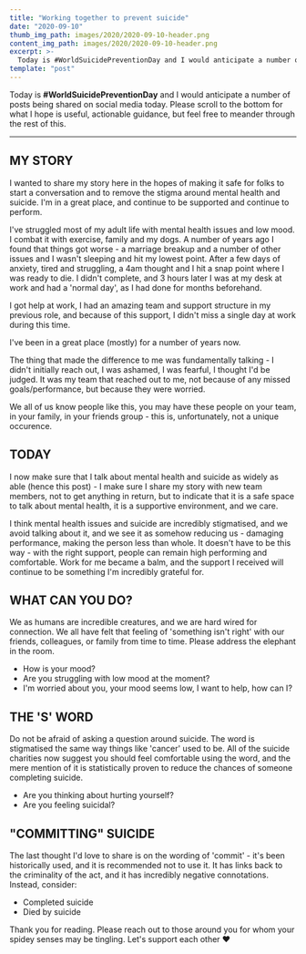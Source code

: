 ```yaml
---
title: "Working together to prevent suicide"
date: "2020-09-10"
thumb_img_path: images/2020/2020-09-10-header.png
content_img_path: images/2020/2020-09-10-header.png
excerpt: >-
  Today is #WorldSuicidePreventionDay and I would anticipate a number of posts being shared on linkedin today. Please scroll to the bottom for what I hope is useful, actionable guidance, but feel free to meander through the rest of this.
template: "post"
---
```


Today is **#WorldSuicidePreventionDay** and I would anticipate a number of posts being shared on social media today. Please scroll to the bottom for what I hope is useful, actionable guidance, but feel free to meander through the rest of this.

  

---

MY STORY
--------

I wanted to share my story here in the hopes of making it safe for folks to start a conversation and to remove the stigma around mental health and suicide. I'm in a great place, and continue to be supported and continue to perform.

I've struggled most of my adult life with mental health issues and low mood. I combat it with exercise, family and my dogs. A number of years ago I found that things got worse - a marriage breakup and a number of other issues and I wasn't sleeping and hit my lowest point. After a few days of anxiety, tired and struggling, a 4am thought and I hit a snap point where I was ready to die. I didn't complete, and 3 hours later I was at my desk at work and had a 'normal day', as I had done for months beforehand.

I got help at work, I had an amazing team and support structure in my previous role, and because of this support, I didn't miss a single day at work during this time.

I've been in a great place (mostly) for a number of years now.

The thing that made the difference to me was fundamentally talking - I didn't initially reach out, I was ashamed, I was fearful, I thought I'd be judged. It was my team that reached out to me, not because of any missed goals/performance, but because they were worried.

We all of us know people like this, you may have these people on your team, in your family, in your friends group - this is, unfortunately, not a unique occurence.

  

TODAY
-----

I now make sure that I talk about mental health and suicide as widely as able (hence this post) - I make sure I share my story with new team members, not to get anything in return, but to indicate that it is a safe space to talk about mental health, it is a supportive environment, and we care.

I think mental health issues and suicide are incredibly stigmatised, and we avoid talking about it, and we see it as somehow reducing us - damaging performance, making the person less than whole. It doesn't have to be this way - with the right support, people can remain high performing and comfortable. Work for me became a balm, and the support I received will continue to be something I'm incredibly grateful for.

  

WHAT CAN YOU DO?
----------------

We as humans are incredible creatures, and we are hard wired for connection. We all have felt that feeling of 'something isn't right' with our friends, colleagues, or family from time to time. Please address the elephant in the room.

*   How is your mood?
*   Are you struggling with low mood at the moment?
*   I'm worried about you, your mood seems low, I want to help, how can I?

THE 'S' WORD
------------

Do not be afraid of asking a question around suicide. The word is stigmatised the same way things like 'cancer' used to be. All of the suicide charities now suggest you should feel comfortable using the word, and the mere mention of it is statistically proven to reduce the chances of someone completing suicide.

*   Are you thinking about hurting yourself?
*   Are you feeling suicidal?

"COMMITTING" SUICIDE
--------------------

The last thought I'd love to share is on the wording of 'commit' - it's been historically used, and it is recommended not to use it. It has links back to the criminality of the act, and it has incredibly negative connotations. Instead, consider:

*   Completed suicide
*   Died by suicide

  

Thank you for reading. Please reach out to those around you for whom your spidey senses may be tingling. Let's support each other ❤️